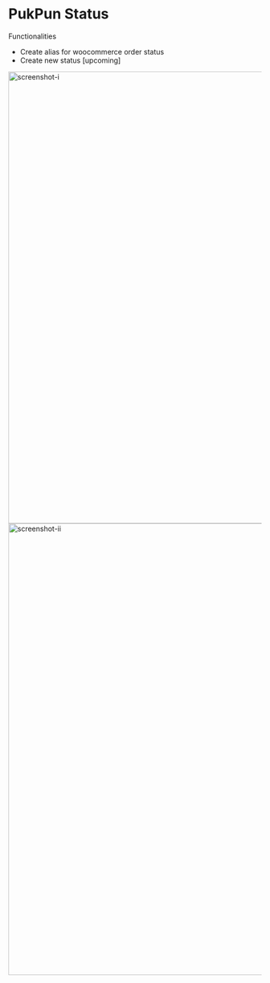 # PukPun Status
 
Functionalities
* Create alias for woocommerce order status
* Create new status [upcoming]

<img width="900" alt="screenshot-i" src="https://user-images.githubusercontent.com/11426727/76282309-ef3e2f80-62c9-11ea-8ac8-9bbdb0c0a4ed.png">

<img width="900" alt="screenshot-ii" src="https://user-images.githubusercontent.com/11426727/76282302-eb121200-62c9-11ea-9a6a-942fa61f4a7c.png">